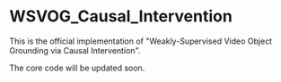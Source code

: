 # WSVOG_Causal_Intervention

This is the official implementation of "Weakly-Supervised Video Object Grounding via Causal Intervention". 

The core code will be updated soon.
